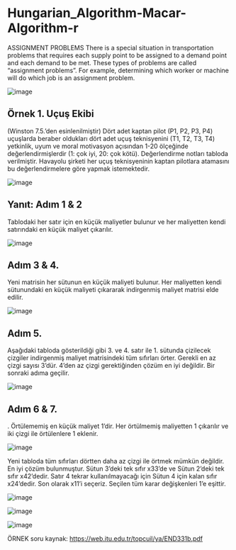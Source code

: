 # Hungarian_Algorithm-Macar-Algorithm-r
ASSIGNMENT PROBLEMS   There is a special situation in transportation problems that requires each supply point to be assigned to a demand point and each demand to be met. These types of problems are called “assignment problems”. For example, determining which worker or machine will do which job is an assignment problem.

![image](https://github.com/Kulac12/Hungarian_Algorithm-Macar-Algorithm-r/assets/71596094/f6f37b11-c516-45fc-9240-26105f8a66b3)


## Örnek 1. Uçuş Ekibi 
(Winston 7.5.’den esinlenilmiştir) 
Dört adet kaptan pilot (P1, P2, P3, P4) uçuşlarda beraber oldukları dört adet uçuş 
teknisyenini (T1, T2, T3, T4) yetkinlik, uyum ve moral motivasyon açısından 1-20 
ölçeğinde değerlendirmişlerdir (1: çok iyi, 20: çok kötü). Değerlendirme notları tabloda 
verilmiştir. Havayolu şirketi her uçuş teknisyeninin kaptan pilotlara atamasını bu 
değerlendirmelere göre yapmak istemektedir. 

![image](https://github.com/Kulac12/Hungarian_Algorithm-Macar-Algorithm-r/assets/71596094/f3c0402a-6397-48c9-805e-32c78b685744)

## Yanıt: Adım 1 & 2 
Tablodaki her satır için en küçük maliyetler bulunur ve her 
maliyetten kendi satırındaki en küçük maliyet çıkarılır.

![image](https://github.com/Kulac12/Hungarian_Algorithm-Macar-Algorithm-r/assets/71596094/3eb3883d-011a-4c70-ae58-1d62a99842ea)

## Adım 3 & 4.
Yeni matrisin her sütunun en küçük maliyeti bulunur. Her maliyetten kendi 
sütunundaki en küçük maliyeti çıkararak indirgenmiş maliyet matrisi elde edilir. 

![image](https://github.com/Kulac12/Hungarian_Algorithm-Macar-Algorithm-r/assets/71596094/ecf48979-abe0-4ddb-b2cb-c8cd01c91457)

## Adım 5.
Aşağıdaki tabloda gösterildiği gibi 3. ve 4. satır ile 1. sütunda çizilecek çizgiler 
indirgenmiş maliyet matrisindeki tüm sıfırları örter. Gerekli en az çizgi sayısı 3’dür. 
4’den az çizgi gerektiğinden çözüm en iyi değildir. Bir sonraki adıma geçilir. 

![image](https://github.com/Kulac12/Hungarian_Algorithm-Macar-Algorithm-r/assets/71596094/db576d49-67f9-4708-b6d3-5729c686cec8)

## Adım 6 & 7.
. Örtülememiş en küçük maliyet 1’dir. Her örtülmemiş maliyetten 1 çıkarılır 
ve iki çizgi ile örtülenlere 1 eklenir. 

![image](https://github.com/Kulac12/Hungarian_Algorithm-Macar-Algorithm-r/assets/71596094/e03a556f-f1da-4253-9136-e785602bd2a3)

Yeni tabloda tüm sıfırları dörtten daha az çizgi ile örtmek mümkün değildir. En iyi 
çözüm bulunmuştur. 
Sütun 3’deki tek sıfır x33’de ve Sütun 2’deki tek sıfır x42’dedir. Satır 4 tekrar 
kullanılmayacağı için Sütun 4 için kalan sıfır x24’dedir. Son olarak x11’i seçeriz. Seçilen 
tüm karar değişkenleri 1’e eşittir.

![image](https://github.com/Kulac12/Hungarian_Algorithm-Macar-Algorithm-r/assets/71596094/b1a51f9d-4e91-4928-a805-d23a8e46c243)

![image](https://github.com/Kulac12/Hungarian_Algorithm-Macar-Algorithm-r/assets/71596094/b27d4e72-7628-4a0d-a675-d2afc97384d6)

![image](https://github.com/Kulac12/Hungarian_Algorithm-Macar-Algorithm-r/assets/71596094/0f1bcd8b-afe1-41cf-9639-4f52bbb261a0)


ÖRNEK soru kaynak: https://web.itu.edu.tr/topcuil/ya/END331b.pdf


